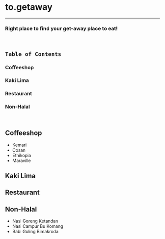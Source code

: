 # to.getaway
-----

### Right place to find your get-away place to eat!  
 
&ensp;
## `Table of Contents` 
### Coffeeshop 
### Kaki Lima
### Restaurant
### Non-Halal


&ensp;
## Coffeeshop 
- Kemari
- Cosan 
- Ethikopia 
- Maraville 
## Kaki Lima 
## Restaurant 
## Non-Halal
- Nasi Goreng Ketandan 
- Nasi Campur Bu Komang 
- Babi Guling Bimakroda

